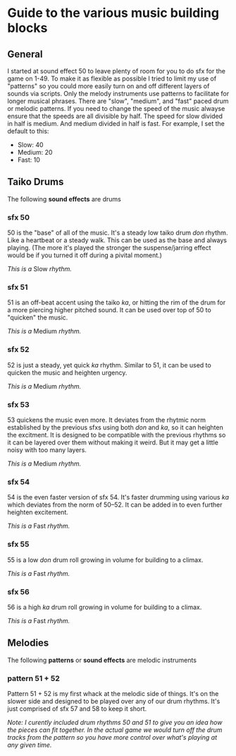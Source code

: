 # Guide to the various music building blocks

## General

I started at sound effect 50 to leave plenty of room for you to do sfx for the game on 1-49. To make it as flexible as possible I tried to limit my use of "patterns" so you could more easily turn on and off different layers of sounds via scripts. Only the melody instruments use patterns to facilitate for longer musical phrases.
There are "slow", "medium", and "fast" paced drum or melodic patterns. If you need to change the speed of the music alwayse ensure that the speeds are all divisible by half. The speed for slow divided in half is medium. And medium divided in half is fast. For example, I set the default to this:
- Slow: 40
- Medium: 20
- Fast: 10


## Taiko Drums

The following **sound effects** are drums

### sfx 50

50 is the "base" of all of the music. It's a steady low taiko drum _don_ rhythm. Like a heartbeat or a steady walk. This can be used as the base and always playing. (The more it's played the stronger the suspense/jarring effect would be if you turned it off during a pivital moment.)

_This is a_ Slow  _rhythm._

### sfx 51

51 is an off-beat accent using the taiko _ka_, or hitting the rim of the drum for a more piercing higher pitched sound. It can be used over top of 50 to "quicken" the music.

_This is a_ Medium _rhythm._

### sfx 52

52 is just a steady, yet quick _ka_ rhythm. Similar to 51, it can be used to quicken the music and heighten urgency. 

_This is a_ Medium _rhythm._

### sfx 53

53 quickens the music even more. It deviates from the rhytmic norm established by the previous sfxs using both _don_ and _ka_, so it can heighten the excitment. It is designed to be compatible with the previous rhythms so it can be layered over them without making it weird. But it may get a little noisy with too many layers.

_This is a_ Medium _rhythm._

### sfx 54

54 is the even faster version of sfx 54. It's faster drumming using various _ka_ which deviates from the norm of 50–52. It can be added in to even further heighten excitement.

_This is a_ Fast _rhythm._

### sfx 55

55 is a low _don_ drum roll growing in volume for building to a climax.

_This is a_ Fast _rhythm._

### sfx 56

56 is a high _ka_ drum roll growing in volume for building to a climax.

_This is a_ Fast _rhythm._

## Melodies

The following **patterns** or **sound effects** are melodic instruments

### pattern 51 + 52

Pattern 51 + 52 is my first whack at the melodic side of things. It's on the slower side and designed to be played over any of our drum rhythms. It's just comprised of sfx 57 and 58 to keep it short. 

_Note: I curently included drum rhythms 50 and 51 to give you an idea how the pieces can fit together. In the actual game we would turn off the drum tracks from the pattern so you have more control over what's playing at any given time._

